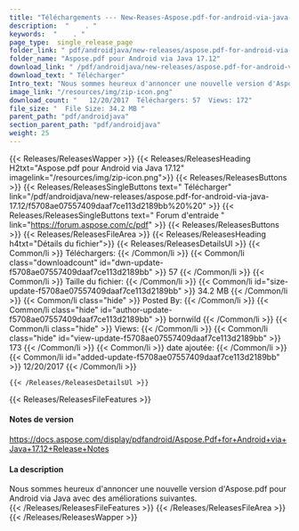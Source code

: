 ```yaml
---
title: "Téléchargements --- New-Reases-Aspose.pdf-for-android-via-java-17.12." 
description:  "    . " 
keywords:  "    . " 
page_type:  single_release_page
folder_link: " pdf/androidjava/new-releases/aspose.pdf-for-android-via-java-17.12/"
folder_name: "Aspose.pdf pour Android via Java 17.12"
download_link: " /pdf/androidjava/new-releases/aspose.pdf-for-android-via-java-17.12/f5708ae07557409daaf7ce113d2189bb"
download_text: " Télécharger"
Intro_text: "Nous sommes heureux d'annoncer une nouvelle version d'Aspose.pdf pour Android via Java avec ..."
image_link: "/resources/img/zip-icon.png"
download_count: "   12/20/2017  Téléchargers: 57  Views: 172"
file_size: "  File Size: 34.2 MB "
parent_path: "pdf/androidjava"
section_parent_path: "pdf/androidjava"
weight: 25
---
```


{{< Releases/ReleasesWapper >}}
  {{< Releases/ReleasesHeading H2txt="Aspose.pdf pour Android via Java 17.12" imagelink="/resources/img/zip-icon.png">}}
  {{< Releases/ReleasesButtons >}}
    {{< Releases/ReleasesSingleButtons text=" Télécharger" link="/pdf/androidjava/new-releases/aspose.pdf-for-android-via-java-17.12/f5708ae07557409daaf7ce113d2189bb%20%20" >}}
    {{< Releases/ReleasesSingleButtons text=" Forum d'entraide " link="https://forum.aspose.com/c/pdf" >}}
  {{< Releases/ReleasesButtons >}}
  {{< Releases/ReleasesFileArea >}}
    {{< Releases/ReleasesHeading h4txt="Détails du fichier">}}
    {{< Releases/ReleasesDetailsUl >}}
            {{< Common/li  >}} Téléchargers: {{< /Common/li >}} 
      {{< Common/li class="downloadcount" id="dwn-update-f5708ae07557409daaf7ce113d2189bb" >}} 57 {{< /Common/li >}} 
      {{< Common/li  >}} Taille du fichier: {{< /Common/li >}} 
      {{< Common/li id="size-update-f5708ae07557409daaf7ce113d2189bb" >}} 34.2 MB {{< /Common/li >}} 
      {{< Common/li  class="hide" >}} Posted By: {{< /Common/li >}} 
      {{< Common/li class="hide" id="author-update-f5708ae07557409daaf7ce113d2189bb" >}} bornwild {{< /Common/li >}} 
      {{< Common/li class="hide"  >}} Views: {{< /Common/li >}} 
      {{< Common/li class="hide" id="view-update-f5708ae07557409daaf7ce113d2189bb" >}} 173 {{< /Common/li >}} 
      {{< Common/li  >}} date ajoutée: {{< /Common/li >}} 
      {{< Common/li id="added-update-f5708ae07557409daaf7ce113d2189bb" >}} 12/20/2017 {{< /Common/li >}} 

    {{< /Releases/ReleasesDetailsUl >}}

  {{< Releases/ReleasesFileFeatures >}}
      <h4>Notes de version</h4><div><a href="https://docs.aspose.com/display/pdfandroid/Aspose.Pdf+for+Android+via+Java+17.12+Release+Notes">https://docs.aspose.com/display/pdfandroid/Aspose.Pdf+for+Android+via+Java+17.12+Release+Notes</a></div><h4>La description</h4><div class="HTMLDescription">Nous sommes heureux d'annoncer une nouvelle version d'Aspose.pdf pour Android via Java avec des améliorations suivantes.</div>
  {{< /Releases/ReleasesFileFeatures >}}
 {{< /Releases/ReleasesFileArea >}}
{{< /Releases/ReleasesWapper >}}


